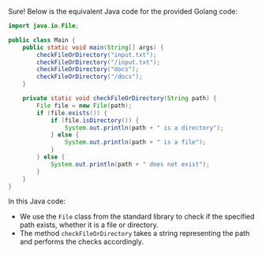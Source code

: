  Sure! Below is the equivalent Java code for the provided Golang code:

```java
import java.io.File;

public class Main {
    public static void main(String[] args) {
        checkFileOrDirectory("input.txt");
        checkFileOrDirectory("/input.txt");
        checkFileOrDirectory("docs");
        checkFileOrDirectory("/docs");
    }

    private static void checkFileOrDirectory(String path) {
        File file = new File(path);
        if (file.exists()) {
            if (file.isDirectory()) {
                System.out.println(path + " is a directory");
            } else {
                System.out.println(path + " is a file");
            }
        } else {
            System.out.println(path + " does not exist");
        }
    }
}
```

In this Java code:
- We use the `File` class from the standard library to check if the specified path exists, whether it is a file or directory.
- The method `checkFileOrDirectory` takes a string representing the path and performs the checks accordingly.

